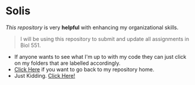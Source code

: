 # Solis

_This repository_ is very **helpful** with enhancing my organizational skills.  
 > I will be using this repository to submit and update all assignments in Biol 551. 
  * If anyone wants to see what I'm up to with my code they can just click on my folders that are labelled accordingly. 
  * [Click Here](https://github.com/Biol551-CSUN/Solis/blob/main/Images/IMG_9864.HEIC) if you want to go back to my repository home. 
  * Just Kidding. [Click Here!](https://github.com/Biol551-CSUN/Solis)
  

